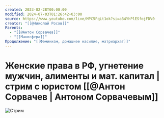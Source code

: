 ```yaml
---
created: 2023-02-28T00:00:00
modified: 2024-07-03T01:26:42+03:00
source: https://www.youtube.com/live/MPC5FqLt1ok?si=a34YhPlESfojFDV0
creator: "[[@Николай Росов]]"
Parents:
  - "[[@Антон Сорвачев]]"
  - "[[Маносфера]]"
Продолжение: "[[Феминизм, домашнее насилие, матриархат]]"
---
```


# Женские права в РФ, угнетение мужчин, алименты и мат. капитал | стрим с юристом [[@Антон Сорвачев | Антоном Сорвачевым]]

![Стрим](https://www.youtube.com/live/MPC5FqLt1ok?si=a34YhPlESfojFDV0)